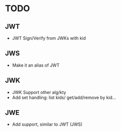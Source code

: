 # TODO

## JWT

- JWT Sign/Verify from JWKs with kid

## JWS

- Make it an alias of JWT

## JWK

- JWK Support other alg/kty
- Add set handling: list kids/ get/add/remove by kid...

## JWE

- Add support, similar to JWT (JWS)
